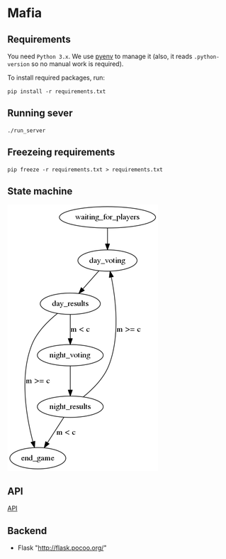 # Mafia

## Requirements

You need `Python 3.x`. We use [pyenv](https://github.com/pyenv/pyenv)
to manage it (also, it reads `.python-version` so no manual work is required).

To install required packages, run:

```
pip install -r requirements.txt
```

## Running sever

```
./run_server
```

## Freezeing requirements

```
pip freeze -r requirements.txt > requirements.txt
```

## State machine

![State machine](docs/state_machine.png)

## API

[API](docs/API.md)

## Backend

* Flask "http://flask.pocoo.org/"
